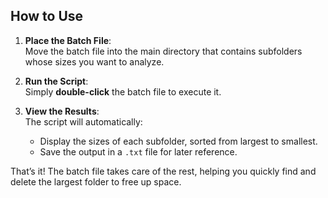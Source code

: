 ## How to Use

1. **Place the Batch File**:  
   Move the batch file into the main directory that contains subfolders whose sizes you want to analyze.

2. **Run the Script**:  
   Simply **double-click** the batch file to execute it.

3. **View the Results**:  
   The script will automatically:
   - Display the sizes of each subfolder, sorted from largest to smallest.
   - Save the output in a `.txt` file for later reference.

That’s it! The batch file takes care of the rest, helping you quickly find and delete the largest folder to free up space.

